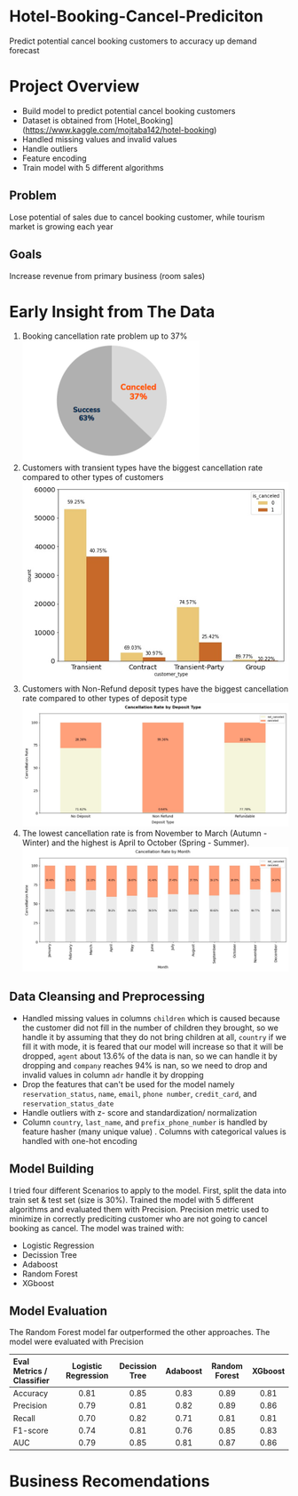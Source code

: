 # Hotel-Booking-Cancel-Prediciton 
Predict potential cancel booking customers to accuracy up demand forecast

# Project Overview
- Build model to predict potential cancel booking customers
- Dataset is obtained from [Hotel_Booking] (https://www.kaggle.com/mojtaba142/hotel-booking)
- Handled missing values and invalid values 
- Handle outliers 
- Feature encoding
- Train model with 5 different algorithms


## Problem
Lose potential of sales due to cancel booking customer, while tourism market is growing each year

## Goals
Increase revenue from primary business (room sales)

# Early Insight from The Data
1. Booking cancellation rate problem up to 37%
![](https://github.com/muhfadilf/Hotel-Booking-Cancel-Prediciton/blob/main/images/booking_cancellation_rate.png)
2. Customers with transient types have the biggest cancellation rate compared to other types of customers
![](https://github.com/muhfadilf/Hotel-Booking-Cancel-Prediciton/blob/main/images/customer_type.jpg)
3. Customers with Non-Refund deposit types have the biggest cancellation rate compared to other types of deposit type
![](https://github.com/muhfadilf/Hotel-Booking-Cancel-Prediciton/blob/main/images/deposit_type_2.jpg)
4. The lowest cancellation rate is from November to March (Autumn - Winter) and the highest is April to October (Spring - Summer).
![](https://github.com/muhfadilf/Hotel-Booking-Cancel-Prediciton/blob/main/images/Cancellation_rate_month.jpg)

## Data Cleansing and Preprocessing
- Handled missing values in columns `children`  which is caused because the customer did not fill in the number of children they brought, so we handle it by assuming that they do not bring children at all, `country` if we fill it with mode, it is feared that our model will increase so that it will be dropped, `agent` about 13.6% of the data is nan, so we can handle it by dropping and `company` reaches 94% is nan, so we need to drop and invalid values in column `adr` handle it by dropping
- Drop the features that can't be used for the model namely `reservation_status`, `name`, `email`, `phone number`, `credit_card`, and `reservation_status_date`
- Handle outliers with z- score and standardization/ normalization
- Column `country`, `last_name`, and `prefix_phone_number` is handled by feature hasher (many unique value) . Columns with categorical values is handled with one-hot encoding

## Model Building
I tried four different Scenarios to apply to the model. First, split the data into train set & test set (size is 30%). Trained the model with 5 different algorithms and evaluated them with Precision. Precision metric used to minimize in correctly prediciting customer who are not going to cancel booking as cancel. The model was trained with:

- Logistic Regression
- Decission Tree
- Adaboost
- Random Forest
- XGboost

## Model Evaluation
The Random Forest model far outperformed the other approaches. The model were evaluated with Precision

| Eval Metrics / Classifier | Logistic Regression | Decission Tree | Adaboost | Random Forest | XGboost |
| :---                      |    :----:           |    :---:       | :---:    | :---:         | :---:   |
| Accuracy                  | 0.81                | 0.85           | 0.83     | 0.89          | 0.81    |
| Precision                 | 0.79                | 0.81           | 0.82     | 0.89          | 0.86    |
| Recall                    | 0.70                | 0.82           | 0.71     | 0.81          | 0.81    |
| F1-score                  | 0.74                | 0.81           | 0.76     | 0.85          | 0.83    |
| AUC                       | 0.79                | 0.85           | 0.81     | 0.87          | 0.86    |

# Business Recomendations
